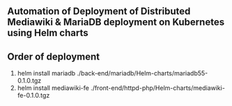 Automation of Deployment of Distributed Mediawiki & MariaDB deployment on Kubernetes using Helm charts
------------------------------------------------------------------------------------------------------

Order of deployment
-------------------

1. helm install mariadb ./back-end/mariadb/Helm-charts/mariadb55-0.1.0.tgz
2. helm install mediawiki-fe ./front-end/httpd-php/Helm-charts/mediawiki-fe-0.1.0.tgz